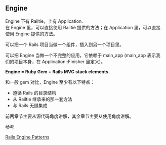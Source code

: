## Engine

Engine 下有 Railtie，上有 Application.  
在 Engine 里，可以直接使用 Railtie 提供的方法；在 Application 里，可以直接使用 Engine 提供的方法。

可以把一个 Rails 项目当做一个组件，插入到另一个项目里。

可以把 Engine 当做一个不完整的应用，它依赖于 main_app (main_app 表示我们的项目本身，在 Application::Finisher 里定义)。

**Engine = Ruby Gem + Rails MVC stack elements.**

和一般 gem 对比，Engine 至少有以下特点：

- 遵循 Rails 的目录结构
- 从 Railtie 继承来的那一套方法
- 与 Rails 无缝集成

前两章节主要从源代码角度讲解，其余章节主要从使用角度讲解。

参考

[Rails Engine Patterns](http://www.slideshare.net/AndyMaleh/rails-engine-patterns)
